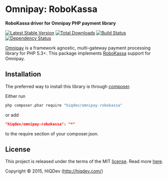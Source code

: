 Omnipay: RoboKassa
==================

**RoboKassa driver for Omnipay PHP payment library**

[![Latest Stable Version](https://poser.pugx.org/hiqdev/omnipay-robokassa/v/stable)](https://packagist.org/packages/hiqdev/omnipay-robokassa)
[![Total Downloads](https://poser.pugx.org/hiqdev/omnipay-robokassa/downloads)](https://packagist.org/packages/hiqdev/omnipay-robokassa)
[![Build Status](https://img.shields.io/travis/hiqdev/omnipay-robokassa.svg)](https://travis-ci.org/hiqdev/omnipay-robokassa)
[![Dependency Status](https://www.versioneye.com/php/hiqdev:omnipay-robokassa/dev-master/badge.svg)](https://www.versioneye.com/php/hiqdev:omnipay-robokassa/dev-master)

[Omnipay](https://github.com/omnipay/omnipay) is a framework agnostic, multi-gateway payment
processing library for PHP 5.3+.
This package implements [RoboKassa](http://robokassa.ru/) support for Omnipay.

## Installation

The preferred way to install this library is through [composer](http://getcomposer.org/download/).

Either run

```sh
php composer.phar require "hiqdev/omnipay-robokassa"
```

or add

```json
"hiqdev/omnipay-robokassa": "*"
```

to the require section of your composer.json.

## License

This project is released under the terms of the MIT [license](LICENSE).
Read more [here](http://choosealicense.com/licenses/mit).

Copyright © 2015, HiQDev (http://hiqdev.com/)
